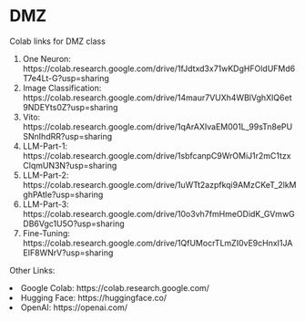 # DMZ
Colab links for DMZ class

<ol>
<li>One Neuron: https://colab.research.google.com/drive/1fJdtxd3x71wKDgHFOldUFMd6T7e4Lt-G?usp=sharing </li>
<li>Image Classification: https://colab.research.google.com/drive/14maur7VUXh4WBlVghXIQ6et9NDEYts0Z?usp=sharing</li>
<li>Vito: https://colab.research.google.com/drive/1qArAXIvaEM001L_99sTn8ePUSNnIhdRR?usp=sharing</li>
<li>LLM-Part-1: https://colab.research.google.com/drive/1sbfcanpC9WrOMiJ1r2mC1tzxClqmUN3N?usp=sharing</li>
<li>LLM-Part-2: https://colab.research.google.com/drive/1uWTt2azpfkqi9AMzCKeT_2lkMghPAtIe?usp=sharing </li>
<li>LLM-Part-3: https://colab.research.google.com/drive/10o3vh7fmHmeODidK_GVmwGDB6Vgc1U5O?usp=sharing</li>
<li>Fine-Tuning: https://colab.research.google.com/drive/1QfUMocrTLmZI0vE9cHnxI1JAEIF8WNrV?usp=sharing</li>
</ol>

Other Links:
<list>
<li>Google Colab: https://colab.research.google.com/  </li>
<li>Hugging Face: https://huggingface.co/</li>
<li>OpenAI: https://openai.com/</li>
</list>

